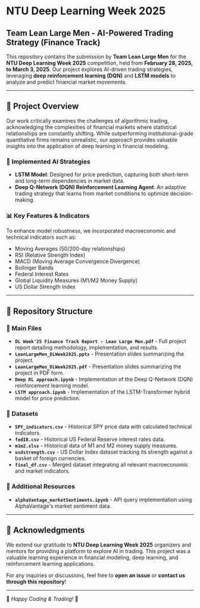 # NTU Deep Learning Week 2025

## Team Lean Large Men - AI-Powered Trading Strategy (Finance Track)

This repository contains the submission by **Team Lean Large Men** for the **NTU Deep Learning Week 2025** competition, held from **February 28, 2025, to March 3, 2025**. Our project explores AI-driven trading strategies, leveraging **deep reinforcement learning (DQN)** and **LSTM models** to analyze and predict financial market movements.

---

## 🚀 Project Overview

Our work critically examines the challenges of algorithmic trading, acknowledging the complexities of financial markets where statistical relationships are constantly shifting. While outperforming institutional-grade quantitative firms remains unrealistic, our approach provides valuable insights into the application of deep learning in financial modeling.

### 🔹 Implemented AI Strategies
- **LSTM Model**: Designed for price prediction, capturing both short-term and long-term dependencies in market data.
- **Deep Q-Network (DQN) Reinforcement Learning Agent**: An adaptive trading strategy that learns from market conditions to optimize decision-making.

### 📊 Key Features & Indicators
To enhance model robustness, we incorporated macroeconomic and technical indicators such as:
- Moving Averages (50/200-day relationships)
- RSI (Relative Strength Index)
- MACD (Moving Average Convergence Divergence)
- Bollinger Bands
- Federal Interest Rates
- Global Liquidity Measures (M1/M2 Money Supply)
- US Dollar Strength Index

---

## 📁 Repository Structure

### 📜 Main Files
- **`DL Week'25 Finance Track Report - Lean Large Men.pdf`** - Full project report detailing methodology, implementation, and results.
- **`LeanLargeMen_DLWeek2025.pptx`** - Presentation slides summarizing the project.
- **`LeanLargeMen_DLWeek2025.pdf`** - Presentation slides summarizing the project in PDF form. 
- **`Deep RL approach.ipynb`** - Implementation of the Deep Q-Network (DQN) reinforcement learning model.
- **`LSTM approach.ipynb`** - Implementation of the LSTM-Transformer hybrid model for price prediction.

### 📂 Datasets
- **`SPY_indicators.csv`** - Historical SPY price data with calculated technical indicators.
- **`fedIR.csv`** - Historical US Federal Reserve interest rates data.
- **`m1m2.xlsx`** - Historical data of M1 and M2 money supply measures.
- **`usdstrength.csv`** - US Dollar Index dataset tracking its strength against a basket of foreign currencies.
- **`final_df.csv`** - Merged dataset integrating all relevant macroeconomic and market indicators.

### 🔧 Additional Resources
- **`alphaVantage_marketSentiments.ipynb`** - API query implementation using AlphaVantage's market sentiment data.

---

## 🙌 Acknowledgments
We extend our gratitude to **NTU Deep Learning Week 2025** organizers and mentors for providing a platform to explore AI in trading. This project was a valuable learning experience in financial modeling, deep learning, and reinforcement learning applications.

For any inquiries or discussions, feel free to **open an issue** or **contact us through this repository**!

---

📢 _Happy Coding & Trading!_ 🚀
